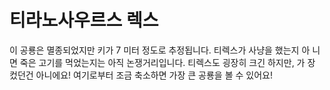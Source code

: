 # 티라노사우르스 렉스

이 공룡은 멸종되었지만 키가 7 미터 정도로 추정됩니다. 티렉스가 사냥을 했는지 아
니면 죽은 고기를 먹었는지는 아직 논쟁거리입니다. 티렉스도 굉장히 크긴 하지만, 가
장 컸던건 아니에요! 여기로부터 조금 축소하면 가장 큰 공룡을 볼 수 있어요!
